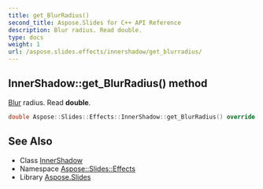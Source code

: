 ```yaml
---
title: get_BlurRadius()
second_title: Aspose.Slides for C++ API Reference
description: Blur radius. Read double.
type: docs
weight: 1
url: /aspose.slides.effects/innershadow/get_blurradius/
---
```

## InnerShadow::get_BlurRadius() method


[Blur](../../blur/) radius. Read **double**.

```cpp
double Aspose::Slides::Effects::InnerShadow::get_BlurRadius() override
```

## See Also

* Class [InnerShadow](../)
* Namespace [Aspose::Slides::Effects](../../)
* Library [Aspose.Slides](../../../)